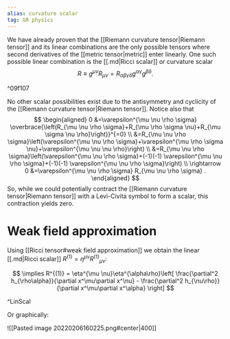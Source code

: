 ```yaml
---
alias: curvature scalar
tag: GR physics
---
```


We have already proven that the [[Riemann curvature tensor|Riemann tensor]] and its linear combinations are the only possible tensors where second derivatives of the [[metric tensor|metric]] enter linearly. One such possible linear combination is the [[.md|Ricci scalar]] or curvature scalar
$$
R \equiv g^{\mu \nu} R_{\mu \nu}=R_{\alpha \beta \gamma \delta} g^{\alpha \gamma} g^{\beta \delta} .
$$

^09f107

No other scalar possibilities exist due to the antisymmetry and cyclicity of the [[Riemann curvature tensor|Riemann tensor]]. Notice also that
$$
\begin{aligned}
0 &=\varepsilon^{\mu \nu \rho \sigma} \overbrace{\left(R_{\mu \nu \rho \sigma}+R_{\mu \rho \sigma \nu}+R_{\mu \sigma \nu \rho}\right)}^{=0} \\
&=R_{\mu \nu \rho \sigma}\left(\varepsilon^{\mu \nu \rho \sigma}+\varepsilon^{\mu \rho \sigma \nu}+\varepsilon^{\mu \nu \nu \rho}\right) \\
&=R_{\mu \nu \rho \sigma}\left(\varepsilon^{\mu \nu \rho \sigma}+(-1)(-1) \varepsilon^{\mu \nu \rho \sigma}+(-1)(-1) \varepsilon^{\mu \nu \rho \sigma}\right) \\
\rightarrow 0 &=\varepsilon^{\mu \nu \rho \sigma} R_{\mu \nu \rho \sigma} .
\end{aligned}
$$
So, while we could potentially contract the [[Riemann curvature tensor|Riemann tensor]] with a Levi-Civita symbol to form a scalar, this contraction yields zero.


# Weak field approximation

Using [[Ricci tensor#weak field approximation]] we obtain the  linear [[.md|Ricci scalar]] $R^{(1)}=\eta^{\mu \nu}R^{(1)}{}_{\mu \nu}$:

$$
\implies R^{(1)}  = \eta^{\mu \nu}\eta^{\alpha\rho}\left[ \frac{\partial^2 h_{\rho\alpha}}{\partial x^\mu\partial x^\nu}   - \frac{\partial^2 h_{\nu\rho}}{\partial x^\mu\partial x^\alpha} \right] 
$$

^LinScal

Or graphically:

![[Pasted image 20220206160225.png#center|400]]